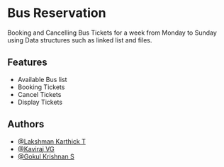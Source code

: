 
# Bus Reservation

Booking and Cancelling Bus Tickets for a week from Monday to Sunday using Data structures such as linked list and files.


## Features

- Available Bus list
- Booking Tickets
- Cancel Tickets
- Display Tickets


## Authors

- [@Lakshman Karthick T](https://github.com/lakshman-karthick)
- [@Kaviraj VG](http://github.com/Kaviraj-vg)
- [@Gokul Krishnan S]()
